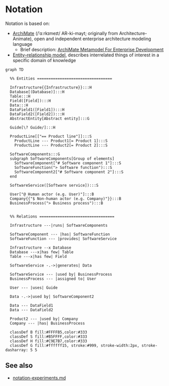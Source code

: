 # Notation

Notation is based on:
- [ArchiMate](https://en.wikipedia.org/wiki/ArchiMate) (/ˈɑːrkɪmeɪt/ AR-ki-mayt; originally from Architecture-Animate), open and independent enterprise architecture modeling language
  - Brief description: [ArchiMate Metamodel For Enterprise Development](https://www.hosiaisluoma.fi/blog/archimate-metamodel/)
- [Entity–relationship model](https://en.wikipedia.org/wiki/Entity%E2%80%93relationship_model), describes interrelated things of interest in a specific domain of knowledge


```mermaid
graph TD

  %% Entities =================================

  Infrastructure{{Infrastructure}}:::H
  Database[(Database)]:::H
  Table:::H
  Field([Field]):::H
  Data:::H
  DataField1([Field1]):::H
  DataField2([Field2]):::H
  AbstractEntity[Abstract entity]:::G

  Guide[\? Guide/]:::H

  ProductLine[["== Product line"]]:::S
    ProductLine --- Product1[= Product 1]:::S
    ProductLine --- Product2[= Product 2]:::S

  SoftwareComponents:::G
  subgraph SoftwareComponents[Group of elements]
    SoftwareComponent["# Software component 1"]:::S
    SoftwareFunction("> Software function"):::S
    SoftwareComponent2["# Software component 2"]:::S
  end
  
  SoftwareService([Software service]):::S  
  
  User["@ Human actor (e.g. User)"]:::B
  Company{{"$ Non-human actor (e.g. Company)"}}:::B
  BusinessProcess("> Business process"):::B


  %% Relations =================================

  Infrastructure ---|runs| SoftwareComponents

  SoftwareComponent --- |has| SoftwareFunction
  SoftwareFunction --- |provides| SoftwareService

  Infrastructure --x Database
  Database ---x|has few| Table
  Table ---x|has few| Field

  SoftwareService -.->|generates| Data

  SoftwareService --- |used by| BusinessProcess
  BusinessProcess --- |assigned to| User

  User --- |uses| Guide

  Data -.->|used by| SoftwareComponent2

  Data --- DataField1
  Data --- DataField2
  
  Product2 --- |used by| Company
  Company --- |has| BusinessProcess

  classDef B fill:#FFFFB5,color:#333
  classDef S fill:#B5FFFF,color:#333
  classDef H fill:#C9E7B7,color:#333
  classDef G fill:#ffffff15, stroke:#999, stroke-width:2px, stroke-dasharray: 5 5
```

## See also

- [notation-experiments.md](notation-experiments.md)